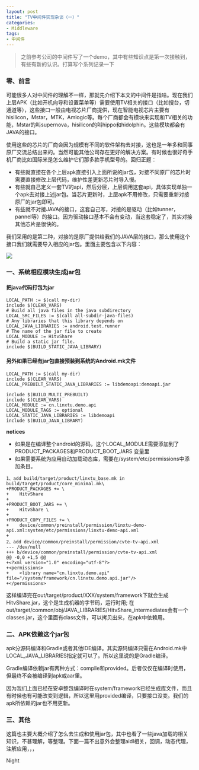 ```yaml
---
layout: post
title: "TV中间件实现杂谈（一）"
categories:
- Middleware
tags:
- 中间件
---
```


> 之前参考公司的中间件写了一个demo，其中有些知识点是第一次接触到，有些有新的认识。打算写个系列记录一下

### 零、前言
可能很多人对中间件的理解不一样，那就先介绍下本文的中间件是指啥。现在我们上层APK（比如开机向导和设置菜单等）需要使用TV相关的接口（比如搜台，切通道等），这些接口一般由电视芯片厂商提供，现在智能电视芯片主要有hisilicon，Mstar，MTK，Amlogic等。每个厂商都会有模块来实现和TV相关的功能，Mstar的叫supernova，hisilicon的叫hippo和hidolphin。这些模块都会有JAVA的接口。

使用这些的芯片的厂商会因为规模有不同的软件架构去对接，这也是一年多和同事原厂交流总结出来的。当然可能其他公司存在更好的解决方案。有时候也很好奇手机厂商比如国际米是怎么维护它们那多款手机型号的。回归正题：
- 有些就直接在各个上层apk直接引入上面所说的jar包，对接不同原厂的芯片时需要直接修改上层代码，维护性差更新芯片时导入慢。
- 有些就自己定义一套TV的api，然后分层，上层调用这套api，具体实现单独一个apk去对接上述jar包。当芯片更新时，上层apk不用修改，只需要重新对接原厂的jar包即可。
- 有些就不对接JAVA的接口，这套自己写，对接的是驱动（比如tunner，pannel等）的接口。因为驱动接口基本不会有变动，当这套稳定了，其实对接其他芯片是很快的。

我们采用的是第二种，对接的是原厂提供给我们的JAVA层的接口，那么使用这个接口我们就需要导入相应的jar包。里面主要包含以下内容：

![](http://7xt9nx.com2.z0.glb.clouddn.com/hisi-api.png)

### 一、系统相应模块生成jar包
#### 把java代码打包为jar
```
LOCAL_PATH := $(call my-dir)
include $(CLEAR_VARS)
# Build all java files in the java subdirectory
LOCAL_SRC_FILES := $(call all-subdir-java-files)
# Any libraries that this library depends on
LOCAL_JAVA_LIBRARIES := android.test.runner
# The name of the jar file to create
LOCAL_MODULE := HitvShare
# Build a static jar file.
include $(BUILD_STATIC_JAVA_LIBRARY)
```

#### 另外如果已经有jar包直接预装到系统的Android.mk文件
```
LOCAL_PATH := $(call my-dir)
include $(CLEAR_VARS)
LOCAL_PREBUILT_STATIC_JAVA_LIBRARIES := libdemoapi:demoapi.jar

include $(BUILD_MULTI_PREBUILT)
include $(CLEAR_VARS)
LOCAL_MODULE := cn.linxtu.demo.api
LOCAL_MODULE_TAGS := optional
LOCAL_STATIC_JAVA_LIBRARIES := libdemoapi
include $(BUILD_JAVA_LIBRARY)
```

**notices**
- 如果是在编译整个android的源码，这个LOCAL_MODULE需要添加到了PRODUCT_PACKAGES和PRODUCT_BOOT_JARS 变量里
- 如果需要系统为应用自动加载动态库，需要在/system/etc/permissions中添加<library>条目。
```
1、add build/target/product/linxtu_base.mk in build/target/product/core_minimal.mk\
+PRODUCT_PACKAGES += \
+    HitvShare 
+
+PRODUCT_BOOT_JARS += \
+    HitvShare \
+
+PRODUCT_COPY_FILES += \
+    device/common/preinstall/permission/linxtu-demo-api.xml:system/etc/permissions/linxtu-demo-api.xml
+
2、add device/common/preinstall/permission/cvte-tv-api.xml
--- /dev/null
+++ b/device/common/preinstall/permission/cvte-tv-api.xml
@@ -0,0 +1,5 @@
+<?xml version="1.0" encoding="utf-8"?>
+<permissions>
+    <library name="cn.linxtu.demo.api" file="/system/framework/cn.linxtu.demo.api.jar"/>
+</permissions>
```

这样编译完在out/target/product/XXX/system/framework下就会生成HitvShare.jar，这个是生成机器的字节码，运行时用;
在out/target/common/obj/JAVA_LIBRARIES/HitvShare_intermediates会有一个classes.jar，这个里面有class文件，可以拷贝出来，在apk中依赖用。

### 二、APK依赖这个jar包
apk分源码编译和Gradle或者其他IDE编译。其实源码编译只需在Android.mk中LOCAL_JAVA_LIBRARIES指定就可以了。所以这里说的是Gradle编译。

Gradle编译依赖jar有两种方式：compile和provided。后者仅仅在编译时使用，但最终不会被编译到apk或aar里。

因为我们上面已经在安卓整包编译时在system/framework已经生成库文件，而且有时候也有可能改变到逻辑，所以这里用provided编译，只要接口没变。我们的apk所依赖的jar也不用更新。

### 三、其他
这篇也主要大概介绍了怎么去生成和使用jar包，其中也看了一些java加载的相关知识，不甚理解，等整理。下面一篇不出意外会整理aidl相关，回调，动态代理，注解应用，，，

Night
